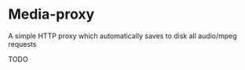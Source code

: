 Media-proxy
===========

A simple HTTP proxy which automatically saves to disk all audio/mpeg requests

TODO